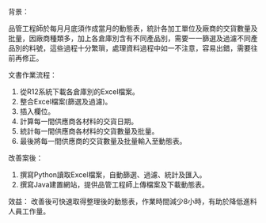 背景：

品管工程師於每月月底須作成當月的動態表，統計各加工單位及廠商的交貨數量及批量，因廠商種類多，加上各倉庫別含有不同產品別，需要一一篩選及過濾不同產品別的料號，這些過程十分繁瑣，處理資料過程中如一不注意，容易出錯，需要往前再修正。

文書作業流程：
1. 從R12系統下載各倉庫別的Excel檔案。
2. 整合Excel檔案(篩選及過濾)。
3. 插入欄位。
4. 計算每一間供應商各材料的交貨日期。
5. 統計每一間供應商各材料的交貨數量及批量。
6. 最後將每一間供應商的交貨數量及批量輸入至動態表。

改善案後：
1. 撰寫Python讀取Excel檔案，自動篩選、過濾、統計及匯入。
2. 撰寫Java建置網站，提供品管工程師上傳檔案及下載動態表。

效益：
改善後可快速取得整理後的動態表，作業時間減少8小時，有助於降低進料人員工作量。

